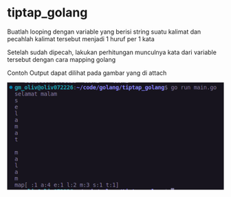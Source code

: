 # tiptap_golang

Buatlah looping dengan variable yang berisi string suatu kalimat dan pecahlah kalimat tersebut menjadi 1 huruf per 1 kata

Setelah sudah dipecah, lakukan perhitungan munculnya kata dari variable tersebut dengan cara mapping golang

Contoh Output dapat dilihat pada gambar yang di attach


![alt text](screenshot.png)